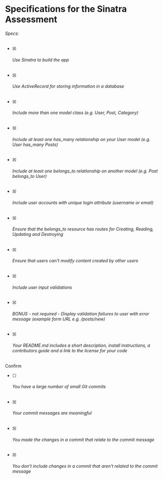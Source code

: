 # Specifications for the Sinatra Assessment
###### Specs:

- [x] ###### Use Sinatra to build the app
- [x] ###### Use ActiveRecord for storing information in a database
- [x] ###### Include more than one model class (e.g. User, Post, Category)
- [x] ###### Include at least one has_many relationship on your User model (e.g. User has_many Posts)
- [x] ###### Include at least one belongs_to relationship on another model (e.g. Post belongs_to User)
- [x] ###### Include user accounts with unique login attribute (username or email)
- [x] ###### Ensure that the belongs_to resource has routes for Creating, Reading, Updating and Destroying
- [x] ###### Ensure that users can't modify content created by other users
- [x] ###### Include user input validations
- [x] ###### BONUS - not required - Display validation failures to user with error message (example form URL e.g. /posts/new)
- [x] ###### Your README.md includes a short description, install instructions, a contributors guide and a link to the license for your code
Confirm

- [ ] ###### You have a large number of small Git commits
- [x] ###### Your commit messages are meaningful
- [x] ###### You made the changes in a commit that relate to the commit message
- [x] ###### You don't include changes in a commit that aren't related to the commit message
